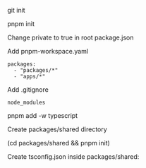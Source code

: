git init

pnpm init

Change private to true in root package.json

Add pnpm-workspace.yaml

```
packages:
  - "packages/*"
  - "apps/*"
```

Add .gitignore

```
node_modules
```

pnpm add -w typescript

Create packages/shared directory

(cd packages/shared && pnpm init)

Create tsconfig.json inside packages/shared:

